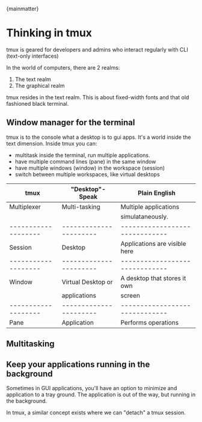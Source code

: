 
{mainmatter}

# Thinking in tmux

tmux is geared for developers and admins who interact regularly with
CLI (text-only interfaces)

In the world of computers, there are 2 realms:

1. The text realm
2. The graphical realm

tmux resides in the text realm. This is about fixed-width fonts and that
old fashioned black terminal.

## Window manager for the terminal

tmux is to the console what a desktop is to gui apps. It's a world inside
the text dimension. Inside tmux you can:

- multitask inside the terminal, run multiple applications.
- have multiple command lines (pane) in the same window
- have multiple windows (window) in the workspace (session)
- switch between multiple workspaces, like virtual desktops

|**tmux**               |**"Desktop"-Speak**       |**Plain English**                 |
|-------------------|----------------------|------------------------------|
|Multiplexer        |Multi-tasking         |Multiple applications         |
|                   |                      |simulataneously.              |
|-------------------|----------------------|------------------------------|
|Session            |Desktop               |Applications are visible here |
|-------------------|----------------------|------------------------------|
|Window             |Virtual Desktop or    |A desktop that stores it own  |
|                   |applications          |screen			  |
|-------------------|----------------------|------------------------------|
|Pane               |Application           |Performs operations           |

## Multitasking

## Keep your applications running in the background

Sometimes in GUI applications, you'll have an option to minimize and application
to a tray ground.  The application is out of the way, but running in the background.

In tmux, a similar concept exists where we can "detach" a tmux session.
